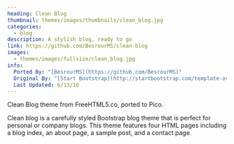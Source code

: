 ```yaml
---
heading: Clean Blog
thumbnail: themes/images/thumbnails/clean_blog.jpg
categories:
  - blog
description: A stylish blog, ready to go
link: https://github.com/BesrourMS/clean-blog
images:
  - themes/images/fullsize/clean_blog.jpg
info:
  Ported By: "[BesrourMS](https://github.com/BesrourMS)"
  Original By: "[Start Bootstrap](http://startbootstrap.com/template-overviews/clean-blog/)"
  Last Updated: 6/13/16
---
```


Clean Blog theme from FreeHTML5.co, ported to Pico.

Clean blog is a carefully styled Bootstrap blog theme that is perfect for personal or company blogs. This theme features four HTML pages including a blog index, an about page, a sample post, and a contact page.
